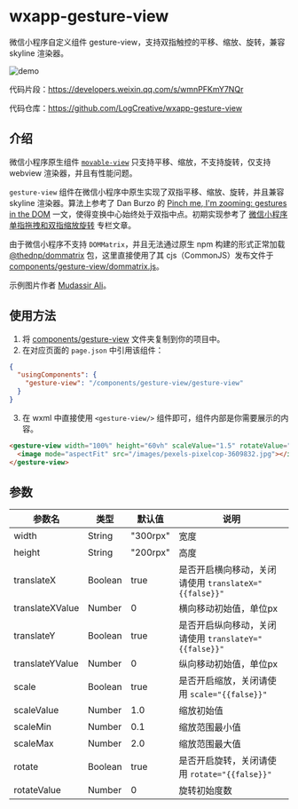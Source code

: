 # wxapp-gesture-view

微信小程序自定义组件 gesture-view，支持双指触控的平移、缩放、旋转，兼容 skyline 渲染器。

![demo](https://github.com/LogCreative/gesture-view/assets/61653082/c7cbdcce-6da8-4557-8b03-b98d333f00fb)

代码片段：https://developers.weixin.qq.com/s/wmnPFKmY7NQr

代码仓库：https://github.com/LogCreative/wxapp-gesture-view

## 介绍

微信小程序原生组件 [`movable-view`](https://developers.weixin.qq.com/miniprogram/dev/component/movable-view.html) 只支持平移、缩放，不支持旋转，仅支持 webview 渲染器，并且有性能问题。

`gesture-view` 组件在微信小程序中原生实现了双指平移、缩放、旋转，并且兼容 skyline 渲染器。算法上参考了 Dan Burzo 的 [Pinch me, I'm zooming: gestures in the DOM](https://danburzo.ro/dom-gestures/) 一文，使得变换中心始终处于双指中点。初期实现参考了 [微信小程序单指拖拽和双指缩放旋转](https://cloud.tencent.com/developer/article/2235491) 专栏文章。

由于微信小程序不支持 `DOMMatrix`，并且无法通过原生 npm 构建的形式正常加载 [@thednp/dommatrix](https://github.com/thednp/dommatrix?tab=readme-ov-file) 包，这里直接使用了其 cjs（CommonJS）发布文件于 [components/gesture-view/dommatrix.js](components/gesture-view/dommatrix.js)。

示例图片作者 [Mudassir Ali](https://www.pexels.com/photo/blue-and-green-color-abstract-painting-3609832/)。

## 使用方法

1. 将 [components/gesture-view](components/gesture-view) 文件夹复制到你的项目中。
2. 在对应页面的 `page.json` 中引用该组件：
```json
{
  "usingComponents": {
    "gesture-view": "/components/gesture-view/gesture-view"
  }
}
```
3. 在 wxml 中直接使用 `<gesture-view/>` 组件即可，组件内部是你需要展示的内容。
```html
<gesture-view width="100%" height="60vh" scaleValue="1.5" rotateValue="15">
  <image mode="aspectFit" src="/images/pexels-pixelcop-3609832.jpg"></image>
</gesture-view>
```

## 参数

| 参数名 | 类型 | 默认值 | 说明 |
| --- | --- | --- | --- |
| width | String | "300rpx" | 宽度 |
| height | String | "200rpx" | 高度 |
| translateX | Boolean | true | 是否开启横向移动，关闭请使用 `translateX="{{false}}"` |
| translateXValue | Number | 0 | 横向移动初始值，单位px |
| translateY | Boolean | true | 是否开启纵向移动，关闭请使用 `translateY="{{false}}"` |
| translateYValue | Number | 0 | 纵向移动初始值，单位px |
| scale | Boolean | true | 是否开启缩放，关闭请使用 `scale="{{false}}"` |
| scaleValue | Number | 1.0 | 缩放初始值 |
| scaleMin | Number | 0.1 | 缩放范围最小值 |
| scaleMax | Number | 2.0 | 缩放范围最大值 |
| rotate | Boolean | true | 是否开启旋转，关闭请使用 `rotate="{{false}}"` |
| rotateValue | Number | 0 | 旋转初始度数 |

